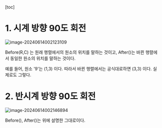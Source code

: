 [toc]

# 1. 시계 방향 90도 회전

![image-20240614002123109](C:\Users\JeonSooMin\AppData\Roaming\Typora\typora-user-images\image-20240614002123109.png)

Before(R,C) 는 원래 행렬에서의 원소의 위치를 말하는 것이고, After()는 바뀐 행렬에서 동일한 원소의 위치를 말하는 것이다. 

예를 들어,  원소 '9'는 (1,3) 이다. 따라서 바뀐 행렬에서는 공식대로하면 (3,3) 이다. 실제로도 그렇다. 

# 2. 반시계 방향 90도 회전

![image-20240614002146894](C:\Users\JeonSooMin\AppData\Roaming\Typora\typora-user-images\image-20240614002146894.png)

Before(), After()는 위에 설명한 그대로이다. 
